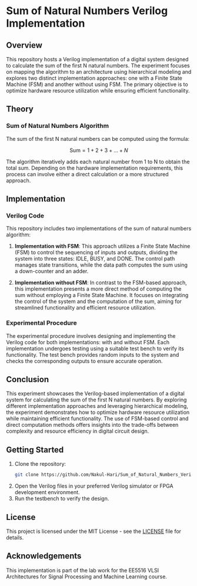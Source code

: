 # Sum of Natural Numbers Verilog Implementation

## Overview

This repository hosts a Verilog implementation of a digital system designed to calculate the sum of the first N natural numbers. The experiment focuses on mapping the algorithm to an architecture using hierarchical modeling and explores two distinct implementation approaches: one with a Finite State Machine (FSM) and another without using FSM. The primary objective is to optimize hardware resource utilization while ensuring efficient functionality.

## Theory

### Sum of Natural Numbers Algorithm

The sum of the first N natural numbers can be computed using the formula:

$$ \text{Sum} = 1 + 2 + 3 + \ldots + N $$

The algorithm iteratively adds each natural number from 1 to N to obtain the total sum. Depending on the hardware implementation requirements, this process can involve either a direct calculation or a more structured approach.

## Implementation

### Verilog Code

This repository includes two implementations of the sum of natural numbers algorithm:

1. **Implementation with FSM**: This approach utilizes a Finite State Machine (FSM) to control the sequencing of inputs and outputs, dividing the system into three states: IDLE, BUSY, and DONE. The control path manages state transitions, while the data path computes the sum using a down-counter and an adder.

2. **Implementation without FSM**: In contrast to the FSM-based approach, this implementation presents a more direct method of computing the sum without employing a Finite State Machine. It focuses on integrating the control of the system and the computation of the sum, aiming for streamlined functionality and efficient resource utilization.

### Experimental Procedure

The experimental procedure involves designing and implementing the Verilog code for both implementations: with and without FSM. Each implementation undergoes testing using a suitable test bench to verify its functionality. The test bench provides random inputs to the system and checks the corresponding outputs to ensure accurate operation.

## Conclusion

This experiment showcases the Verilog-based implementation of a digital system for calculating the sum of the first N natural numbers. By exploring different implementation approaches and leveraging hierarchical modeling, the experiment demonstrates how to optimize hardware resource utilization while maintaining efficient functionality. The use of FSM-based control and direct computation methods offers insights into the trade-offs between complexity and resource efficiency in digital circuit design.

## Getting Started

1. Clone the repository:
    ```sh
    git clone https://github.com/Nakul-Hari/Sum_of_Natural_Numbers_Verilog.git
    ```
2. Open the Verilog files in your preferred Verilog simulator or FPGA development environment.
3. Run the testbench to verify the design.

## License

This project is licensed under the  MIT License - see the [LICENSE](LICENSE) file for details.

## Acknowledgements

This implementation is part of the lab work for the EE5516 VLSI Architectures for Signal Processing and Machine Learning course.
